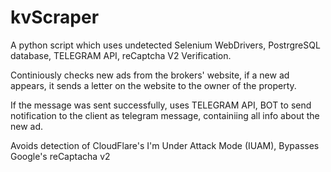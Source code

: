 # kvScraper
 
A python script which uses undetected Selenium WebDrivers, PostrgreSQL database, TELEGRAM API, reCaptcha V2 Verification.

Continiously checks new ads from the brokers' website, if a new ad appears, it sends a letter on the website to the owner of the property.

If the message was sent successfully, uses TELEGRAM API, BOT to send notification to the client as telegram message, containiing all info about the new ad.

Avoids detection of CloudFlare's I'm Under Attack Mode (IUAM), Bypasses Google's reCaptacha v2
